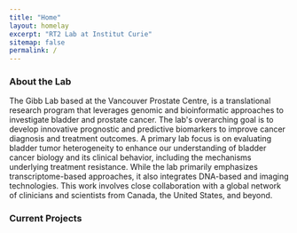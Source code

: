 ```yaml
---
title: "Home"
layout: homelay
excerpt: "RT2 Lab at Institut Curie"
sitemap: false
permalink: /
---
```


### About the Lab

The Gibb Lab based at the Vancouver Prostate Centre, is a translational research program that leverages genomic and bioinformatic approaches to investigate bladder and prostate cancer. The lab's overarching goal is to develop innovative prognostic and predictive biomarkers to improve cancer diagnosis and treatment outcomes. A primary lab focus is on evaluating bladder tumor heterogeneity to enhance our understanding of bladder cancer biology and its clinical behavior, including the mechanisms underlying treatment resistance. While the lab primarily emphasizes transcriptome-based approaches, it also integrates DNA-based and imaging technologies. This work involves close collaboration with a global network of clinicians and scientists from Canada, the United States, and beyond.

### Current Projects
